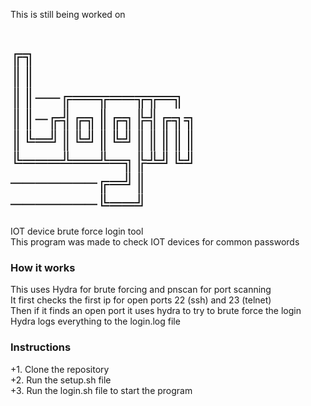 This is still being worked on

╔╗          
║║            
║║──╔══╦══╦╦═╗          
║║─╔╣╔╗║╔╗╠╣╔╗╗        
║╚═╝║╚╝║╚╝║║║║║          
╚═══╩══╩═╗╠╩╝╚╝         
───────╔═╝║          
───────╚══╝    
======================
IOT device brute force login tool          
This program was made to check IOT devices for common passwords

### How it works    
This uses Hydra for brute forcing and pnscan for port scanning        
It first checks the first ip for open ports 22 (ssh) and 23 (telnet)      
Then if it finds an open port it uses hydra to try to brute force the login        
Hydra logs everything to the login.log file         

### Instructions         
+1. Clone the repository        
+2. Run the setup.sh file               
+3. Run the login.sh file to start the program                   
